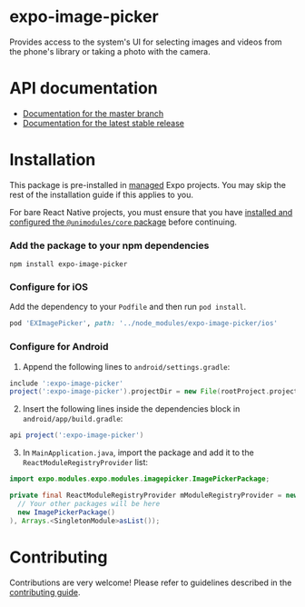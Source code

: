 # expo-image-picker

Provides access to the system's UI for selecting images and videos from the phone's library or taking a photo with the camera.

# API documentation

- [Documentation for the master branch](https://github.com/expo/expo/blob/master/docs/pages/versions/unversioned/sdk/imagepicker.md)
- [Documentation for the latest stable release](https://docs.expo.io/versions/latest/sdk/imagepicker/)

# Installation

This package is pre-installed in [managed](https://docs.expo.io/versions/latest/introduction/managed-vs-bare/) Expo projects. You may skip the rest of the installation guide if this applies to you.

For bare React Native projects, you must ensure that you have [installed and configured the `@unimodules/core` package](https://github.com/unimodules/core) before continuing.

### Add the package to your npm dependencies

```
npm install expo-image-picker
```

### Configure for iOS

Add the dependency to your `Podfile` and then run `pod install`.

```ruby
pod 'EXImagePicker', path: '../node_modules/expo-image-picker/ios'
```

### Configure for Android

1. Append the following lines to `android/settings.gradle`:

```gradle
include ':expo-image-picker'
project(':expo-image-picker').projectDir = new File(rootProject.projectDir, '../node_modules/expo-image-picker/android')
```

2. Insert the following lines inside the dependencies block in `android/app/build.gradle`:
```gradle
api project(':expo-image-picker')
```

3. In `MainApplication.java`, import the package and add it to the `ReactModuleRegistryProvider` list:
```java
import expo.modules.expo.modules.imagepicker.ImagePickerPackage;
```
```java
private final ReactModuleRegistryProvider mModuleRegistryProvider = new ReactModuleRegistryProvider(Arrays.<Package>asList(
  // Your other packages will be here
  new ImagePickerPackage()
), Arrays.<SingletonModule>asList());
```

# Contributing

Contributions are very welcome! Please refer to guidelines described in the [contributing guide]( https://github.com/expo/expo#contributing).
